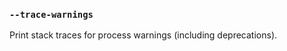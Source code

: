 ### `--trace-warnings`

<!-- YAML
added: v6.0.0
-->

Print stack traces for process warnings (including deprecations).
